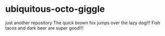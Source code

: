 # ubiquitous-octo-giggle
just another repository
The quick brown fox jumps over the lazy dog!!!
Fish tacos and dark beer are super good!!!
